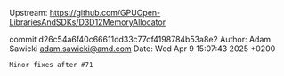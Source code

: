 Upstream:
https://github.com/GPUOpen-LibrariesAndSDKs/D3D12MemoryAllocator

commit d26c54a6f40c66611dd33c77df4198784b53a8e2
Author: Adam Sawicki <adam.sawicki@amd.com>
Date:   Wed Apr 9 15:07:43 2025 +0200

    Minor fixes after #71
